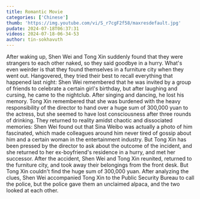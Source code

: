 ```yaml
---
title: Romantic Movie
categories: ['Chinese']
thumb: 'https://img.youtube.com/vi/S_r7cgF2f58/maxresdefault.jpg'
pudate: 2024-07-18T06:37:31
videos: 2024-07-18-06-34-53
author: tin-sokhavuth
---
```

After waking up, Shen Wei and Tong Xin suddenly found that they were strangers to each other naked, so they said goodbye in a hurry. What's even weirder is that they found themselves in a furniture city when they went out. Hangovered, they tried their best to recall everything that happened last night: Shen Wei remembered that he was invited by a group of friends to celebrate a certain girl's birthday, but after laughing and cursing, he came to the nightclub. After singing and dancing, he lost his memory. Tong Xin remembered that she was burdened with the heavy responsibility of the director to hand over a huge sum of 300,000 yuan to the actress, but she seemed to have lost consciousness after three rounds of drinking. They returned to reality amidst chaotic and dissociated memories: Shen Wei found out that Sina Weibo was actually a photo of him fascinated, which made colleagues around him never tired of gossip about him and a certain woman in the entertainment industry. But Tong Xin has been pressed by the director to ask about the outcome of the incident, and she returned to her ex-boyfriend's residence in a hurry, and met her successor. After the accident, Shen Wei and Tong Xin reunited, returned to the furniture city, and took away their belongings from the front desk. But Tong Xin couldn't find the huge sum of 300,000 yuan. After analyzing the clues, Shen Wei accompanied Tong Xin to the Public Security Bureau to call the police, but the police gave them an unclaimed alpaca, and the two looked at each other.